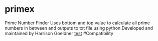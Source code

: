 # primex
Prime Number Finder
Uses bottom and top value to calculate all prime numbers in between and outputs to txt file using python
Developed and maintained by Harrison Goeldner
[test](Compatibility)
#Compatibility
